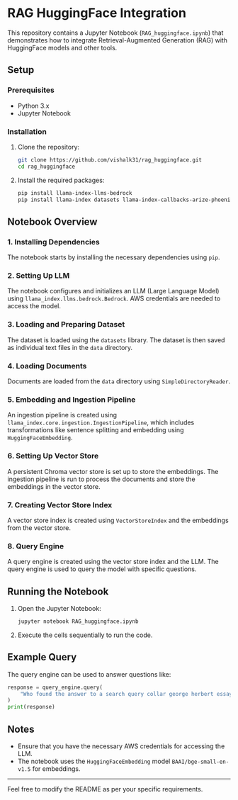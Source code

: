 # RAG HuggingFace Integration

This repository contains a Jupyter Notebook (`RAG_huggingface.ipynb`) that demonstrates how to integrate Retrieval-Augmented Generation (RAG) with HuggingFace models and other tools.

## Setup

### Prerequisites

- Python 3.x
- Jupyter Notebook

### Installation

1. Clone the repository:
    ```bash
    git clone https://github.com/vishalk31/rag_huggingface.git
    cd rag_huggingface
    ```

2. Install the required packages:
    ```bash
    pip install llama-index-llms-bedrock
    pip install llama-index datasets llama-index-callbacks-arize-phoenix llama-index-vector-stores-chroma llama-index-llms-huggingface-api -U -q
    ```

## Notebook Overview

### 1. Installing Dependencies

The notebook starts by installing the necessary dependencies using `pip`.

### 2. Setting Up LLM

The notebook configures and initializes an LLM (Large Language Model) using `llama_index.llms.bedrock.Bedrock`. AWS credentials are needed to access the model.

### 3. Loading and Preparing Dataset

The dataset is loaded using the `datasets` library. The dataset is then saved as individual text files in the `data` directory.

### 4. Loading Documents

Documents are loaded from the `data` directory using `SimpleDirectoryReader`.

### 5. Embedding and Ingestion Pipeline

An ingestion pipeline is created using `llama_index.core.ingestion.IngestionPipeline`, which includes transformations like sentence splitting and embedding using `HuggingFaceEmbedding`.

### 6. Setting Up Vector Store

A persistent Chroma vector store is set up to store the embeddings. The ingestion pipeline is run to process the documents and store the embeddings in the vector store.

### 7. Creating Vector Store Index

A vector store index is created using `VectorStoreIndex` and the embeddings from the vector store.

### 8. Query Engine

A query engine is created using the vector store index and the LLM. The query engine is used to query the model with specific questions.

## Running the Notebook

1. Open the Jupyter Notebook:
    ```bash
    jupyter notebook RAG_huggingface.ipynb
    ```

2. Execute the cells sequentially to run the code.

## Example Query

The query engine can be used to answer questions like:
```python
response = query_engine.query(
    "Who found the answer to a search query collar george herbert essay?"
)
print(response)
```

## Notes

- Ensure that you have the necessary AWS credentials for accessing the LLM.
- The notebook uses the `HuggingFaceEmbedding` model `BAAI/bge-small-en-v1.5` for embeddings.

---

Feel free to modify the README as per your specific requirements.
